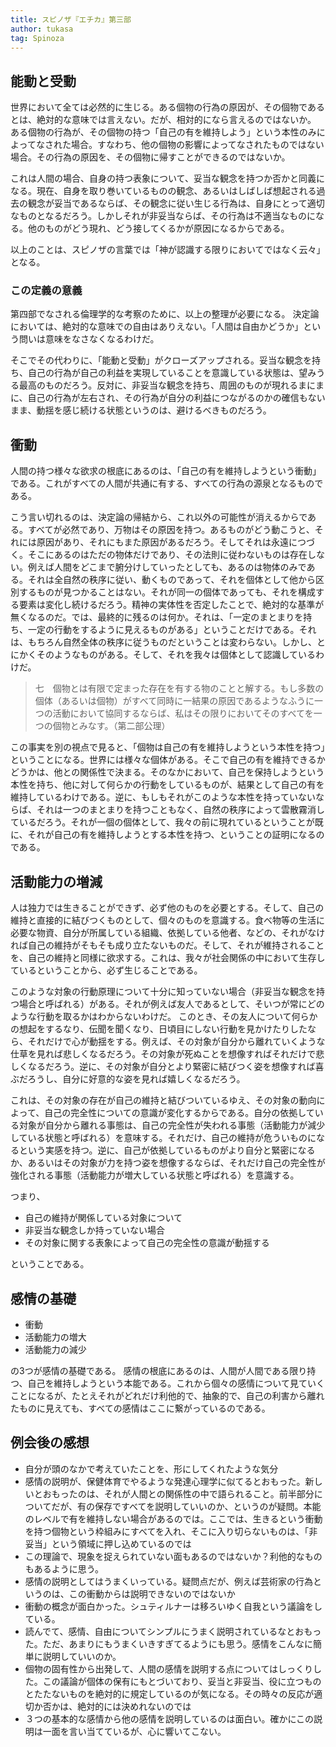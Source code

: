 ```yaml
---
title: スピノザ『エチカ』第三部
author: tukasa
tag: Spinoza
---
```

## 能動と受動

世界において全ては必然的に生じる。ある個物の行為の原因が、その個物であるとは、絶対的な意味では言えない。だが、相対的になら言えるのではないか。 ある個物の行為が、その個物の持つ「自己の有を維持しよう」という本性のみによってなされた場合。すなわち、他の個物の影響によってなされたものではない場合。その行為の原因を、その個物に帰すことができるのではないか。

これは人間の場合、自身の持つ表象について、妥当な観念を持つか否かと同義になる。現在、自身を取り巻いているものの観念、あるいはしばしば想起される過去の観念が妥当であるならば、その観念に従い生じる行為は、自身にとって適切なものとなるだろう。しかしそれが非妥当ならば、その行為は不適当なものになる。他のものがどう現れ、どう接してくるかが原因になるからである。

以上のことは、スピノザの言葉では「神が認識する限りにおいてではなく云々」となる。

### この定義の意義

第四部でなされる倫理学的な考察のために、以上の整理が必要になる。 決定論においては、絶対的な意味での自由はありえない。「人間は自由かどうか」という問いは意味をなさなくなるわけだ。

そこでその代わりに、「能動と受動」がクローズアップされる。妥当な観念を持ち、自己の行為が自己の利益を実現していることを意識している状態は、望みうる最高のものだろう。反対に、非妥当な観念を持ち、周囲のものが現れるまにまに、自己の行為が左右され、その行為が自分の利益につながるのかの確信もないまま、動揺を感じ続ける状態というのは、避けるべきものだろう。

## 衝動

人間の持つ様々な欲求の根底にあるのは、「自己の有を維持しようという衝動」である。これがすべての人間が共通に有する、すべての行為の源泉となるものである。

こう言い切れるのは、決定論の帰結から、これ以外の可能性が消えるからである。すべてが必然であり、万物はその原因を持つ。あるものがどう動こうと、それには原因があり、それにもまた原因があるだろう。そしてそれは永遠につづく。そこにあるのはただの物体だけであり、その法則に従わないものは存在しない。例えば人間をどこまで腑分けしていったとしても、あるのは物体のみである。それは全自然の秩序に従い、動くものであって、それを個体として他から区別するものが見つかることはない。それが同一の個体であっても、それを構成する要素は変化し続けるだろう。精神の実体性を否定したことで、絶対的な基準が無くなるのだ。では、最終的に残るのは何か。それは、「一定のまとまりを持ち、一定の行動をするように見えるものがある」ということだけである。それは、もちろん自然全体の秩序に従うものだということは変わらない。しかし、とにかくそのようなものがある。そして、それを我々は個体として認識しているわけだ。

>七　個物とは有限で定まった存在を有する物のことと解する。もし多数の個体（あるいは個物）がすべて同時に一結果の原因であるようなふうに一つの活動において協同するならば、私はその限りにおいてそのすべてを一つの個物とみなす。（第二部公理）

この事実を別の視点で見ると、「個物は自己の有を維持しようという本性を持つ」ということになる。世界には様々な個体がある。そこで自己の有を維持できるかどうかは、他との関係性で決まる。そのなかにおいて、自己を保持しようという本性を持ち、他に対して何らかの行動をしているものが、結果として自己の有を維持しているわけである。逆に、もしもそれがこのような本性を持っていないならば、それは一つのまとまりを持つこともなく、自然の秩序によって雲散霧消しているだろう。それが一個の個体として、我々の前に現れているということが既に、それが自己の有を維持しようとする本性を持つ、ということの証明になるのである。

## 活動能力の増減

人は独力では生きることができず、必ず他のものを必要とする。そして、自己の維持と直接的に結びつくものとして、個々のものを意識する。食べ物等の生活に必要な物資、自分が所属している組織、依拠している他者、などの、それがなければ自己の維持がそもそも成り立たないものだ。そして、それが維持されることを、自己の維持と同様に欲求する。これは、我々が社会関係の中において生存しているということから、必ず生じることである。

このような対象の行動原理について十分に知っていない場合（非妥当な観念を持つ場合と呼ばれる）がある。それが例えば友人であるとして、そいつが常にどのような行動を取るかはわからないわけだ。 このとき、その友人について何らかの想起をするなり、伝聞を聞くなり、日頃目にしない行動を見かけたりしたなら、それだけで心が動揺をする。例えば、その対象が自分から離れていくような仕草を見れば悲しくなるだろう。その対象が死ぬことを想像すればそれだけで悲しくなるだろう。逆に、その対象が自分とより緊密に結びつく姿を想像すれば喜ぶだろうし、自分に好意的な姿を見れば嬉しくなるだろう。

これは、その対象の存在が自己の維持と結びついているゆえ、その対象の動向によって、自己の完全性についての意識が変化するからである。自分の依拠している対象が自分から離れる事態は、自己の完全性が失われる事態（活動能力が減少している状態と呼ばれる）を意味する。それだけ、自己の維持が危ういものになるという実感を持つ。逆に、自己が依拠しているものがより自分と緊密になるか、あるいはその対象が力を持つ姿を想像するならば、それだけ自己の完全性が強化される事態（活動能力が増大している状態と呼ばれる）を意識する。

つまり、

- 自己の維持が関係している対象について
- 非妥当な観念しか持っていない場合
- その対象に関する表象によって自己の完全性の意識が動揺する

ということである。

## 感情の基礎

- 衝動
- 活動能力の増大
- 活動能力の減少

の3つが感情の基礎である。 感情の根底にあるのは、人間が人間である限り持つ、自己を維持しようという本能である。これから個々の感情について見ていくことになるが、たとえそれがどれだけ利他的で、抽象的で、自己の利害から離れたものに見えても、すべての感情はここに繋がっているのである。

## 例会後の感想

- 自分が頭のなかで考えていたことを、形にしてくれたような気分
- 感情の説明が、保健体育でやるような発達心理学に似てるとおもった。新しいとおもったのは、それが人間との関係性の中で語られること。前半部分についてだが、有の保存ですべてを説明していいのか、というのが疑問。本能のレベルで有を維持しない場合があるのでは。ここでは、生きるという衝動を持つ個物という枠組みにすべてを入れ、そこに入り切らないものは、「非妥当」という領域に押し込めているのでは
- この理論で、現象を捉えられていない面もあるのではないか？利他的なものもあるように思う。
- 感情の説明としてはうまくいっている。疑問点だが、例えば芸術家の行為というのは、この衝動からは説明できないのではないか
- 衝動の概念が面白かった。シュティルナーは移ろいゆく自我という議論をしている。
- 読んでて、感情、自由についてシンプルにうまく説明されているなとおもった。ただ、あまりにもうまくいきすぎてるようにも思う。感情をこんなに簡単に説明していいのか。
- 個物の固有性から出発して、人間の感情を説明する点についてはしっくりした。この議論が個体の保有にもとづいており、妥当と非妥当、役に立つものとたたないものを絶対的に規定しているのが気になる。その時々の反応が適切か否かは、絶対的には決めれないのでは
- ３つの基本的な感情から他の感情を説明しているのは面白い。確かにこの説明は一面を言い当てているが、心に響いてこない。
